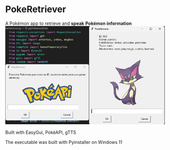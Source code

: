 # PokeRetriever
A Pokémon app to retrieve and **speak** **Pokémon information**
![Alt img](https://github.com/AdamWellsBelialFuneral/PokeRetriever/blob/4def5380285571e5471e6548a1efcf9620627c95/PokeRetriever.png)

Built with EasyGui, PokéAPI, gTTS


The executable was built with Pyinstaller on Windows 11
